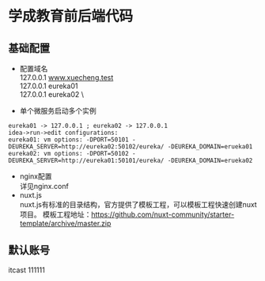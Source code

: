 # 学成教育前后端代码
## 基础配置
* 配置域名 \
127.0.0.1 www.xuecheng.test \
127.0.0.1 eureka01 \
127.0.0.1 eureka02 \

* 单个微服务启动多个实例
```
eureka01 -> 127.0.0.1 ; eureka02 -> 127.0.0.1
idea->run->edit configurations:
eureka01: vm options: -DPORT=50101 -DEUREKA_SERVER=http://eureka02:50102/eureka/ -DEUREKA_DOMAIN=erueka01
eureka02: vm options: -DPORT=50102 -DEUREKA_SERVER=http://eureka01:50101/eureka/ -DEUREKA_DOMAIN=erueka02
```
* nginx配置 \
  详见nginx.conf
* nuxt.js \
  nuxt.js有标准的目录结构，官方提供了模板工程，可以模板工程快速创建nuxt项目。
  模板工程地址：https://github.com/nuxt-community/starter-template/archive/master.zip

## 默认账号
itcast
111111